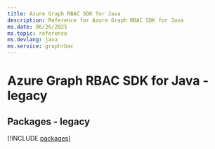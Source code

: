 ```yaml
---
title: Azure Graph RBAC SDK for Java
description: Reference for Azure Graph RBAC SDK for Java
ms.date: 06/26/2025
ms.topic: reference
ms.devlang: java
ms.service: graphrbac
---
```

# Azure Graph RBAC SDK for Java - legacy
## Packages - legacy
[!INCLUDE [packages](graph-rbac-index.md)]